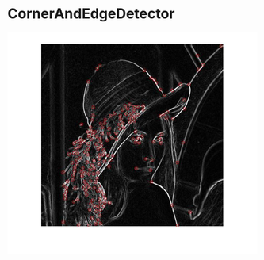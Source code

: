 # CornerAndEdgeDetector
![res_lena](https://raw.githubusercontent.com/FinleyPan/CornerAndEdgeDetector/master/data/res_lena.jpg)
